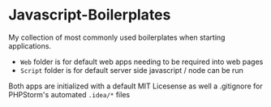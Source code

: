 # Javascript-Boilerplates
My collection of most commonly used boilerplates when starting applications.

* `Web` folder is for default web apps needing to be required into web pages
* `Script` folder is for default server side javascript / node can be run

Both apps are initialized with a default MIT Licesense as well a .gitignore for PHPStorm's automated `.idea/*` files
